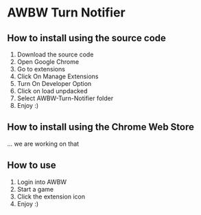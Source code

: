 # AWBW Turn Notifier

## How to install using the source code

1. Download the source code
2. Open Google Chrome
3. Go to extensions
4. Click On Manage Extensions
5. Turn On Developer Option
6. Click on load unpdacked
7. Select AWBW-Turn-Notifier folder
8. Enjoy :)

## How to install using the Chrome Web Store
... we are working on that

## How to use

1. Login into AWBW
2. Start a game
3. Click the extension icon
4. Enjoy :)